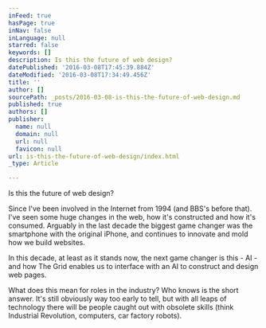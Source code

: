 ```yaml
---
inFeed: true
hasPage: true
inNav: false
inLanguage: null
starred: false
keywords: []
description: Is this the future of web design?
datePublished: '2016-03-08T17:45:39.884Z'
dateModified: '2016-03-08T17:34:49.456Z'
title: ''
author: []
sourcePath: _posts/2016-03-08-is-this-the-future-of-web-design.md
published: true
authors: []
publisher:
  name: null
  domain: null
  url: null
  favicon: null
url: is-this-the-future-of-web-design/index.html
_type: Article

---
```

Is this the future of web design?

Since I've been involved in the Internet from 1994 (and BBS's before that). I've seen some huge changes in the web, how it's constructed and how it's consumed. Arguably in the last decade the biggest game changer was the smartphone with the original iPhone, and continues to innovate and mold how we build websites.

In this decade, at least as it stands now, the next game changer is this - AI - and how The Grid enables us to interface with an AI to construct and design web pages.

What does this mean for roles in the industry? Who knows is the short answer. It's still obviously way too early to tell, but with all leaps of technology there will be people caught out with obsolete skills (think Industrial Revolution, computers, car factory robots).